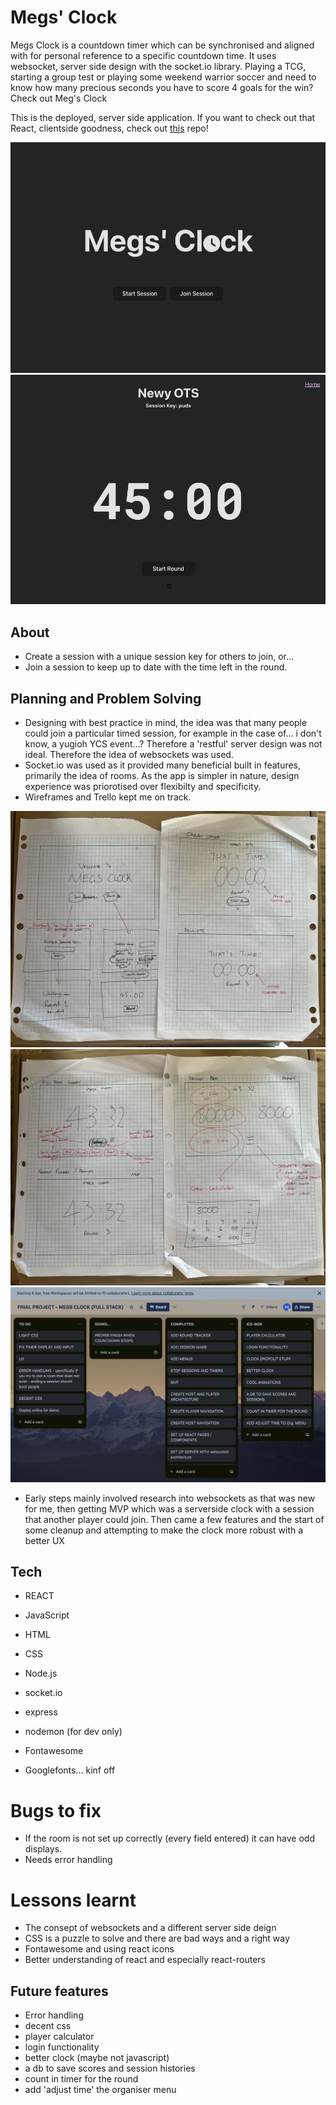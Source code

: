 # Megs' Clock

Megs Clock is a countdown timer which can be synchronised and aligned with for personal reference to a specific countdown time. It uses websocket, server side design with the socket.io library. 
Playing a TCG, starting a group test or playing some weekend warrior soccer and need to know how many precious seconds you have to score 4 goals for the win? Check out Meg's Clock

This is the deployed, server side application. If you want to check out that React, clientside goodness, check out [this](https://github.com/ScottHugs/megs-clock-react) repo!

![Screenshot1](./public/screenshot1.png)
![Screenshot2](./public/screenshot2.png)

## About
- Create a session with a unique session key for others to join, or...
- Join a session to keep up to date with the time left in the round. 

## Planning and Problem Solving 
- Designing with best practice in mind, the idea was that many people could join a particular timed session, for example in the case of... i don't know, a yugioh YCS event...? Therefore a 'restful' server design was not ideal. Therefore the idea of websockets was used. 
- Socket.io was used as it provided many beneficial built in features, primarily the idea of rooms. As the app is simpler in nature, design experience was priorotised over flexibilty and specificity. 
- Wireframes and Trello kept me on track.

![Wireframe1](./public/wireframe1_MClck.jpg)
![Wireframe2](./public/wireframe2_MClck.jpg)
![Trello](./public/trelloToDos.png)

- Early steps mainly involved research into websockets as that was new for me, then getting MVP which was a serverside clock with a session that another player could join. Then came a few features and the start of some cleanup and attempting to make the clock more robust with a better UX

## Tech

- REACT
- JavaScript
- HTML
- CSS

- Node.js
- socket.io

- express
- nodemon (for dev only) 

- Fontawesome
- Googlefonts... kinf off

# Bugs to fix
- If the room is not set up correctly (every field entered) it can have odd displays. 
- Needs error handling

# Lessons learnt
- The consept of websockets and a different server side deign
- CSS is a puzzle to solve and there are bad ways and a right way
- Fontawesome and using react icons
- Better understanding of react and especially react-routers

## Future features
- Error handling
- decent css
- player calculator
- login functionality
- better clock (maybe not javascript)
- a db to save scores and session histories
- count in timer for the round
- add 'adjust time' the organiser menu